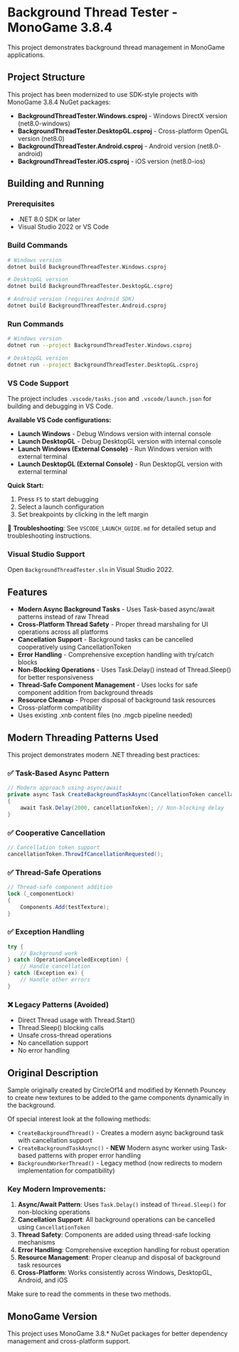 # Background Thread Tester - MonoGame 3.8.4

This project demonstrates background thread management in MonoGame applications.

## Project Structure

This project has been modernized to use SDK-style projects with MonoGame 3.8.4 NuGet packages:

- **BackgroundThreadTester.Windows.csproj** - Windows DirectX version (net8.0-windows)
- **BackgroundThreadTester.DesktopGL.csproj** - Cross-platform OpenGL version (net8.0)
- **BackgroundThreadTester.Android.csproj** - Android version (net8.0-android)
- **BackgroundThreadTester.iOS.csproj** - iOS version (net8.0-ios)

## Building and Running

### Prerequisites
- .NET 8.0 SDK or later
- Visual Studio 2022 or VS Code

### Build Commands
```bash
# Windows version
dotnet build BackgroundThreadTester.Windows.csproj

# DesktopGL version
dotnet build BackgroundThreadTester.DesktopGL.csproj

# Android version (requires Android SDK)
dotnet build BackgroundThreadTester.Android.csproj
```

### Run Commands
```bash
# Windows version
dotnet run --project BackgroundThreadTester.Windows.csproj

# DesktopGL version
dotnet run --project BackgroundThreadTester.DesktopGL.csproj
```

### VS Code Support
The project includes `.vscode/tasks.json` and `.vscode/launch.json` for building and debugging in VS Code.

**Available VS Code configurations:**
- **Launch Windows** - Debug Windows version with internal console
- **Launch DesktopGL** - Debug DesktopGL version with internal console  
- **Launch Windows (External Console)** - Run Windows version with external terminal
- **Launch DesktopGL (External Console)** - Run DesktopGL version with external terminal

**Quick Start:**
1. Press `F5` to start debugging
2. Select a launch configuration
3. Set breakpoints by clicking in the left margin

📖 **Troubleshooting**: See `VSCODE_LAUNCH_GUIDE.md` for detailed setup and troubleshooting instructions.

### Visual Studio Support
Open `BackgroundThreadTester.sln` in Visual Studio 2022.

## Features

- **Modern Async Background Tasks** - Uses Task-based async/await patterns instead of raw Thread
- **Cross-Platform Thread Safety** - Proper thread marshaling for UI operations across all platforms
- **Cancellation Support** - Background tasks can be cancelled cooperatively using CancellationToken
- **Error Handling** - Comprehensive exception handling with try/catch blocks
- **Non-Blocking Operations** - Uses Task.Delay() instead of Thread.Sleep() for better responsiveness
- **Thread-Safe Component Management** - Uses locks for safe component addition from background threads
- **Resource Cleanup** - Proper disposal of background task resources
- Cross-platform compatibility
- Uses existing .xnb content files (no .mgcb pipeline needed)

## Modern Threading Patterns Used

This project demonstrates modern .NET threading best practices:

### ✅ Task-Based Async Pattern
```csharp
// Modern approach using async/await
private async Task CreateBackgroundTaskAsync(CancellationToken cancellationToken)
{
    await Task.Delay(2000, cancellationToken); // Non-blocking delay
}
```

### ✅ Cooperative Cancellation
```csharp
// Cancellation token support
cancellationToken.ThrowIfCancellationRequested();
```

### ✅ Thread-Safe Operations
```csharp
// Thread-safe component addition
lock (_componentLock)
{
    Components.Add(testTexture);
}
```

### ✅ Exception Handling
```csharp
try {
    // Background work
} catch (OperationCanceledException) {
    // Handle cancellation
} catch (Exception ex) {
    // Handle other errors
}
```

### ❌ Legacy Patterns (Avoided)
- Direct Thread usage with Thread.Start()
- Thread.Sleep() blocking calls
- Unsafe cross-thread operations
- No cancellation support
- No error handling

## Original Description

Sample originally created by CircleOf14 and modified by Kenneth Pouncey to create new textures to be added
to the game components dynamically in the background.

Of special interest look at the following methods:

- `CreateBackgroundThread()` - Creates a modern async background task with cancellation support
- `CreateBackgroundTaskAsync()` - **NEW** Modern async worker using Task-based patterns with proper error handling
- `BackgroundWorkerThread()` - Legacy method (now redirects to modern implementation for compatibility)

### Key Modern Improvements:
1. **Async/Await Pattern**: Uses `Task.Delay()` instead of `Thread.Sleep()` for non-blocking operations
2. **Cancellation Support**: All background operations can be cancelled using `CancellationToken`
3. **Thread Safety**: Components are added using thread-safe locking mechanisms
4. **Error Handling**: Comprehensive exception handling for robust operation
5. **Resource Management**: Proper cleanup and disposal of background task resources
6. **Cross-Platform**: Works consistently across Windows, DesktopGL, Android, and iOS

Make sure to read the comments in these two methods.

## MonoGame Version
This project uses MonoGame 3.8.* NuGet packages for better dependency management and cross-platform support.

